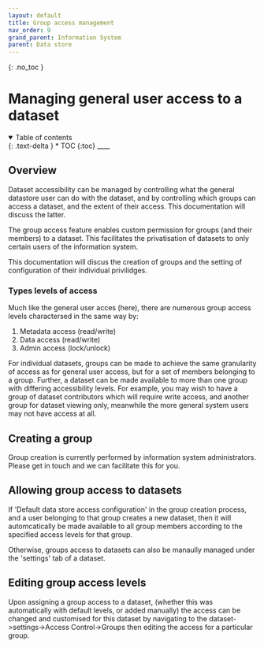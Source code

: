 ```yaml
---
layout: default
title: Group access management
nav_order: 9
grand_parent: Information System
parent: Data store
---
```


{: .no_toc }

# Managing general user access to a dataset

<details  open markdown="block">
  <summary>
    Table of contents
  </summary>
{: .text-delta }
* TOC
{:toc}
____
</details>

## Overview 

Dataset accessibility can be managed by controlling what the general datastore user can do with the dataset, and by controlling which groups can access a dataset, and the extent of their access. This documentation will discuss the latter.

The group access feature enables custom permission for groups (and their members) to a dataset. This facilitates the privatisation of datasets to only certain users of the information system.

This documentation will discus the creation of groups and the setting of configuration of their individual privilidges. 

### Types levels of access

Much like the general user acces (here), there are numerous group access levels charactersed in the same way by:

1. Metadata access (read/write)
2. Data access (read/write)
3. Admin access (lock/unlock)

For individual datasets, groups can be made to achieve the same granularity of access as for general user access, but for a set of members belonging to a group. Further, a dataset can be made available to more than one group with differing accessibility levels. For example, you may wish to have a group of dataset contributors which will require write access, and another group for dataset viewing only, meanwhile the more general system users may not have access at all.



## Creating a group

Group creation is currently performed by information system administrators. Please get in touch and we can facilitate this for you.


## Allowing group access to datasets

If 'Default data store access configuration' in the group creation process, and a user belonging to that group creates a new dataset, then it will automcatically be made available to all group members according to the specified access levels for that group. 

Otherwise, groups access to datasets can also be manaully managed under the 'settings' tab of a dataset.

## Editing group access levels

Upon assigning a group access to a dataset, (whether this was automatically with default levels, or added manually) the access can be changed and customised for this dataset by navigating to the dataset->settings->Access Control->Groups then editing the access for a particular group.